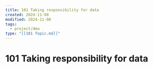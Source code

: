 ```yaml
---
title: 101 Taking responsibility for data
created: 2024-11-08
modified: 2024-11-08
tags:
  - project/dma
type: "[[101 Topic.md]]"
---
```

# 101 Taking responsibility for data
